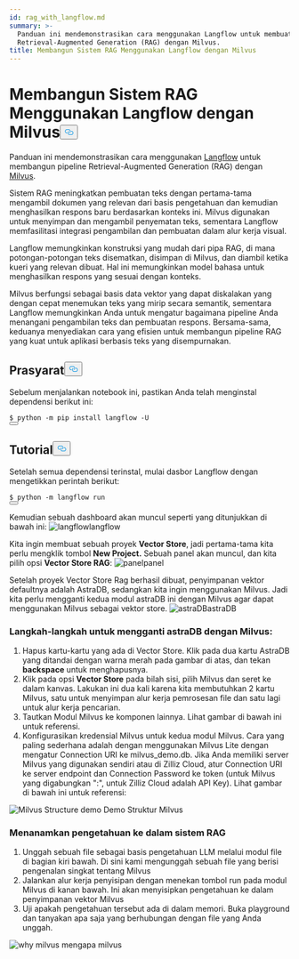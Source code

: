 ```yaml
---
id: rag_with_langflow.md
summary: >-
  Panduan ini mendemonstrasikan cara menggunakan Langflow untuk membuat pipeline
  Retrieval-Augmented Generation (RAG) dengan Milvus.
title: Membangun Sistem RAG Menggunakan Langflow dengan Milvus
---
```

<h1 id="Building-a-RAG-System-Using-Langflow-with-Milvus" class="common-anchor-header">Membangun Sistem RAG Menggunakan Langflow dengan Milvus<button data-href="#Building-a-RAG-System-Using-Langflow-with-Milvus" class="anchor-icon" translate="no">
      <svg translate="no"
        aria-hidden="true"
        focusable="false"
        height="20"
        version="1.1"
        viewBox="0 0 16 16"
        width="16"
      >
        <path
          fill="#0092E4"
          fill-rule="evenodd"
          d="M4 9h1v1H4c-1.5 0-3-1.69-3-3.5S2.55 3 4 3h4c1.45 0 3 1.69 3 3.5 0 1.41-.91 2.72-2 3.25V8.59c.58-.45 1-1.27 1-2.09C10 5.22 8.98 4 8 4H4c-.98 0-2 1.22-2 2.5S3 9 4 9zm9-3h-1v1h1c1 0 2 1.22 2 2.5S13.98 12 13 12H9c-.98 0-2-1.22-2-2.5 0-.83.42-1.64 1-2.09V6.25c-1.09.53-2 1.84-2 3.25C6 11.31 7.55 13 9 13h4c1.45 0 3-1.69 3-3.5S14.5 6 13 6z"
        ></path>
      </svg>
    </button></h1><p>Panduan ini mendemonstrasikan cara menggunakan <a href="https://www.langflow.org/">Langflow</a> untuk membangun pipeline Retrieval-Augmented Generation (RAG) dengan <a href="https://milvus.io/">Milvus</a>.</p>
<p>Sistem RAG meningkatkan pembuatan teks dengan pertama-tama mengambil dokumen yang relevan dari basis pengetahuan dan kemudian menghasilkan respons baru berdasarkan konteks ini. Milvus digunakan untuk menyimpan dan mengambil penyematan teks, sementara Langflow memfasilitasi integrasi pengambilan dan pembuatan dalam alur kerja visual.</p>
<p>Langflow memungkinkan konstruksi yang mudah dari pipa RAG, di mana potongan-potongan teks disematkan, disimpan di Milvus, dan diambil ketika kueri yang relevan dibuat. Hal ini memungkinkan model bahasa untuk menghasilkan respons yang sesuai dengan konteks.</p>
<p>Milvus berfungsi sebagai basis data vektor yang dapat diskalakan yang dengan cepat menemukan teks yang mirip secara semantik, sementara Langflow memungkinkan Anda untuk mengatur bagaimana pipeline Anda menangani pengambilan teks dan pembuatan respons. Bersama-sama, keduanya menyediakan cara yang efisien untuk membangun pipeline RAG yang kuat untuk aplikasi berbasis teks yang disempurnakan.</p>
<h2 id="Prerequisites" class="common-anchor-header">Prasyarat<button data-href="#Prerequisites" class="anchor-icon" translate="no">
      <svg translate="no"
        aria-hidden="true"
        focusable="false"
        height="20"
        version="1.1"
        viewBox="0 0 16 16"
        width="16"
      >
        <path
          fill="#0092E4"
          fill-rule="evenodd"
          d="M4 9h1v1H4c-1.5 0-3-1.69-3-3.5S2.55 3 4 3h4c1.45 0 3 1.69 3 3.5 0 1.41-.91 2.72-2 3.25V8.59c.58-.45 1-1.27 1-2.09C10 5.22 8.98 4 8 4H4c-.98 0-2 1.22-2 2.5S3 9 4 9zm9-3h-1v1h1c1 0 2 1.22 2 2.5S13.98 12 13 12H9c-.98 0-2-1.22-2-2.5 0-.83.42-1.64 1-2.09V6.25c-1.09.53-2 1.84-2 3.25C6 11.31 7.55 13 9 13h4c1.45 0 3-1.69 3-3.5S14.5 6 13 6z"
        ></path>
      </svg>
    </button></h2><p>Sebelum menjalankan notebook ini, pastikan Anda telah menginstal dependensi berikut ini:</p>
<pre><code translate="no" class="language-shell"><span class="hljs-meta prompt_">$ </span><span class="language-bash">python -m pip install langflow -U</span>
<button class="copy-code-btn"></button></code></pre>
<h2 id="Tutorial" class="common-anchor-header">Tutorial<button data-href="#Tutorial" class="anchor-icon" translate="no">
      <svg translate="no"
        aria-hidden="true"
        focusable="false"
        height="20"
        version="1.1"
        viewBox="0 0 16 16"
        width="16"
      >
        <path
          fill="#0092E4"
          fill-rule="evenodd"
          d="M4 9h1v1H4c-1.5 0-3-1.69-3-3.5S2.55 3 4 3h4c1.45 0 3 1.69 3 3.5 0 1.41-.91 2.72-2 3.25V8.59c.58-.45 1-1.27 1-2.09C10 5.22 8.98 4 8 4H4c-.98 0-2 1.22-2 2.5S3 9 4 9zm9-3h-1v1h1c1 0 2 1.22 2 2.5S13.98 12 13 12H9c-.98 0-2-1.22-2-2.5 0-.83.42-1.64 1-2.09V6.25c-1.09.53-2 1.84-2 3.25C6 11.31 7.55 13 9 13h4c1.45 0 3-1.69 3-3.5S14.5 6 13 6z"
        ></path>
      </svg>
    </button></h2><p>Setelah semua dependensi terinstal, mulai dasbor Langflow dengan mengetikkan perintah berikut:</p>
<pre><code translate="no" class="language-shell"><span class="hljs-meta prompt_">$ </span><span class="language-bash">python -m langflow run</span>
<button class="copy-code-btn"></button></code></pre>
<p>Kemudian sebuah dashboard akan muncul seperti yang ditunjukkan di bawah ini: <span class="img-wrapper"> <img translate="no" src="/docs/v2.6.x/assets/langflow_dashboard_start.png" alt="langflow" class="doc-image" id="langflow" /><span>langflow</span> </span></p>
<p>Kita ingin membuat sebuah proyek <strong>Vector Store</strong>, jadi pertama-tama kita perlu mengklik tombol <strong>New Project.</strong> Sebuah panel akan muncul, dan kita pilih opsi <strong>Vector Store RAG</strong>: <span class="img-wrapper"> <img translate="no" src="/docs/v2.6.x/assets/langflow_dashboard_new_project.png" alt="panel" class="doc-image" id="panel" /><span>panel</span> </span></p>
<p>Setelah proyek Vector Store Rag berhasil dibuat, penyimpanan vektor defaultnya adalah AstraDB, sedangkan kita ingin menggunakan Milvus. Jadi kita perlu mengganti kedua modul astraDB ini dengan Milvus agar dapat menggunakan Milvus sebagai vektor store. <span class="img-wrapper"> <img translate="no" src="/docs/v2.6.x/assets/langflow_default_structure.png" alt="astraDB" class="doc-image" id="astradb" /><span>astraDB</span> </span></p>
<h3 id="Steps-to-replace-astraDB-with-Milvus" class="common-anchor-header">Langkah-langkah untuk mengganti astraDB dengan Milvus:</h3><ol>
<li>Hapus kartu-kartu yang ada di Vector Store. Klik pada dua kartu AstraDB yang ditandai dengan warna merah pada gambar di atas, dan tekan <strong>backspace</strong> untuk menghapusnya.</li>
<li>Klik pada opsi <strong>Vector Store</strong> pada bilah sisi, pilih Milvus dan seret ke dalam kanvas. Lakukan ini dua kali karena kita membutuhkan 2 kartu Milvus, satu untuk menyimpan alur kerja pemrosesan file dan satu lagi untuk alur kerja pencarian.</li>
<li>Tautkan Modul Milvus ke komponen lainnya. Lihat gambar di bawah ini untuk referensi.</li>
<li>Konfigurasikan kredensial Milvus untuk kedua modul Milvus. Cara yang paling sederhana adalah dengan menggunakan Milvus Lite dengan mengatur Connection URI ke milvus_demo.db. Jika Anda memiliki server Milvus yang digunakan sendiri atau di Zilliz Cloud, atur Connection URI ke server endpoint dan Connection Password ke token (untuk Milvus yang digabungkan "<username>:<password>", untuk Zilliz Cloud adalah API Key). Lihat gambar di bawah ini untuk referensi:</li>
</ol>
<p>
  
   <span class="img-wrapper"> <img translate="no" src="/docs/v2.6.x/assets/langflow_milvus_structure.png" alt="Milvus Structure demo" class="doc-image" id="milvus-structure-demo" />
   </span> <span class="img-wrapper"> <span>Demo Struktur Milvus</span> </span></p>
<h3 id="Embed-knowledge-into-the-RAG-system" class="common-anchor-header">Menanamkan pengetahuan ke dalam sistem RAG</h3><ol>
<li>Unggah sebuah file sebagai basis pengetahuan LLM melalui modul file di bagian kiri bawah. Di sini kami mengunggah sebuah file yang berisi pengenalan singkat tentang Milvus</li>
<li>Jalankan alur kerja penyisipan dengan menekan tombol run pada modul Milvus di kanan bawah. Ini akan menyisipkan pengetahuan ke dalam penyimpanan vektor Milvus</li>
<li>Uji apakah pengetahuan tersebut ada di dalam memori. Buka playground dan tanyakan apa saja yang berhubungan dengan file yang Anda unggah.</li>
</ol>
<p>
  
   <span class="img-wrapper"> <img translate="no" src="/docs/v2.6.x/assets/langflow_why_milvus.png" alt="why milvus" class="doc-image" id="why-milvus" />
   </span> <span class="img-wrapper"> <span>mengapa milvus</span> </span></p>
